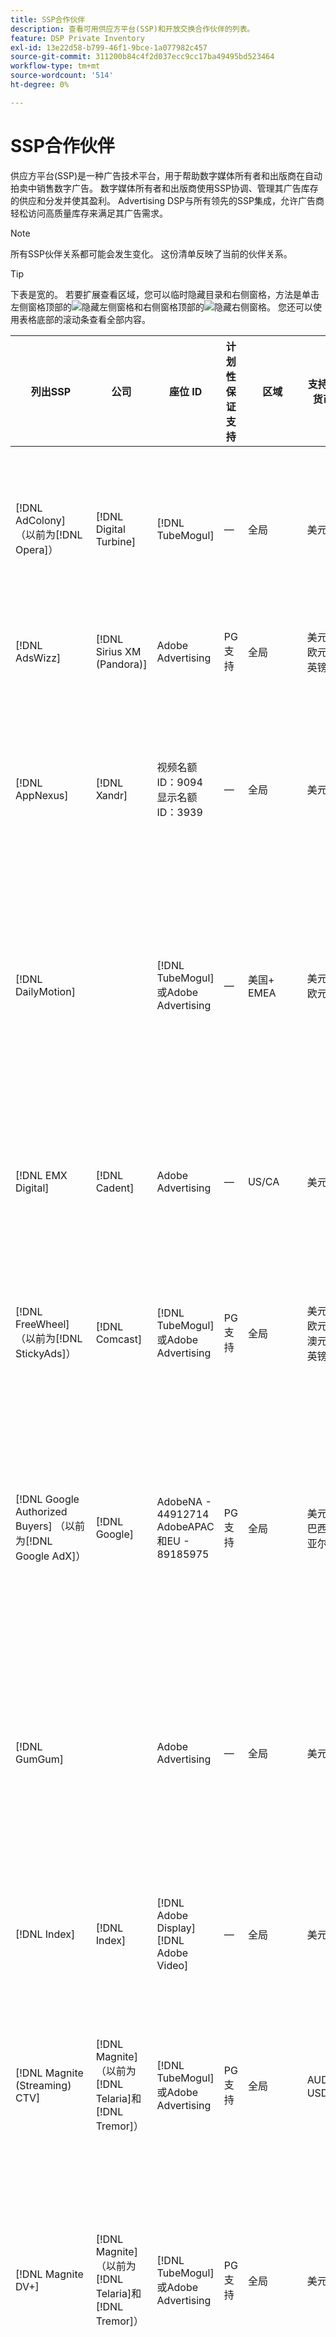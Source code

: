 ```yaml
---
title: SSP合作伙伴
description: 查看可用供应方平台(SSP)和开放交换合作伙伴的列表。
feature: DSP Private Inventory
exl-id: 13e22d58-b799-46f1-9bce-1a077982c457
source-git-commit: 311200b84c4f2d037ecc9cc17ba49495bd523464
workflow-type: tm+mt
source-wordcount: '514'
ht-degree: 0%

---
```


# SSP合作伙伴

供应方平台(SSP)是一种广告技术平台，用于帮助数字媒体所有者和出版商在自动拍卖中销售数字广告。 数字媒体所有者和出版商使用SSP协调、管理其广告库存的供应和分发并使其盈利。 Advertising DSP与所有领先的SSP集成，允许广告商轻松访问高质量库存来满足其广告需求。

>[!NOTE]
>
>所有SSP伙伴关系都可能会发生变化。 这份清单反映了当前的伙伴关系。

>[!TIP]
>
>下表是宽的。 若要扩展查看区域，您可以临时隐藏目录和右侧窗格，方法是单击左侧窗格顶部的![隐藏左侧窗格](/help/dsp/assets/hide-left-pane.png "隐藏左侧窗格")和右侧窗格顶部的![隐藏右侧窗格](/help/dsp/assets/hide-right-pane.png "隐藏右侧窗格")。 您还可以使用表格底部的滚动条查看全部内容。

| 列出SSP | 公司 | 座位 ID | 计划性保证支持 | 区域 | 支持的货币 | 支持的清单 |
| --- | --- | --- | --- | --- | --- | --- |
| [!DNL AdColony] （以前为[!DNL Opera]） | [!DNL Digital Turbine] | [!DNL TubeMogul] | — | 全局 | 美元 | 显示桌面和移动设备<br><br>视频桌面和移动设备 |
| [!DNL AdsWizz] | [!DNL Sirius XM (Pandora)] | Adobe Advertising | PG支持 | 全局 | 美元、欧元、英镑 | 音频桌面和移动设备 |
| [!DNL AppNexus] | [!DNL Xandr] | 视频名额ID：9094<br>显示名额ID：3939 | — | 全局 | 美元 | 显示桌面和移动设备<br><br>视频桌面、移动设备和电视 |
| [!DNL DailyMotion] |  | [!DNL TubeMogul]或Adobe Advertising | — | 美国+ EMEA | 美元，欧元 | 显示桌面和移动设备<br><br>视频桌面、移动设备和电视 |
| [!DNL EMX Digital] | [!DNL Cadent] | Adobe Advertising | — | US/CA | 美元 | 显示桌面和移动设备<br><br>视频桌面、移动设备和电视 |
| [!DNL FreeWheel] （以前为[!DNL StickyAds]） | [!DNL Comcast] | [!DNL TubeMogul]或Adobe Advertising | PG支持 | 全局 | 美元、欧元、澳元、英镑 | 视频台式机、移动设备和CTV |
| [!DNL Google Authorized Buyers] （以前为[!DNL Google AdX]） | [!DNL Google] | AdobeNA - 44912714<br>AdobeAPAC和EU - 89185975 | PG支持 | 全局 | 美元，巴西雷亚尔 | 音频桌面和移动设备<br><br>显示桌面和移动设备<br><br>视频桌面、移动设备和电视 |
| [!DNL GumGum] |  | Adobe Advertising | — | 全局 | 美元 | 显示桌面和移动设备<br><br>视频桌面和移动设备 |
| [!DNL Index] | [!DNL Index] | [!DNL Adobe Display]<br>[!DNL Adobe Video] | — | 全局 | 美元 | 显示桌面和移动设备<br><br>视频桌面、移动设备和电视 |
| [!DNL Magnite (Streaming) CTV] | [!DNL Magnite] （以前为[!DNL Telaria]和[!DNL Tremor]） | [!DNL TubeMogul]或Adobe Advertising | PG支持 | 全局 | AUD， USD | 视频台式机、移动设备和CTV |
| [!DNL Magnite DV+] | [!DNL Magnite] （以前为[!DNL Telaria]和[!DNL Tremor]） | [!DNL TubeMogul]或Adobe Advertising | PG支持 | 全局 | 美元 | 音频桌面和移动设备<br><br>显示桌面和移动设备<br><br>视频桌面、移动设备和电视 |
| [!DNL OpenX] | [!DNL OpenX] | [!DNL TubeMogul]或Adobe Advertising | PG支持 | 全局 | 美元 | 显示桌面和移动设备<br><br>视频桌面、移动设备和电视 |
| [!DNL PubMatic New ortb2.2] | [!DNL Pubmatic] | [!DNL TubeMogul]或Adobe Advertising | — | 全局 | 美元 | 显示桌面和移动设备<br><br>视频桌面、移动设备和电视 |
| [!DNL ShareThrough] |  | [!DNL TubeMogul]或Adobe Advertising | — | 全局 | 美元 | 显示桌面和移动设备<br><br>本机显示<br><br>视频桌面、移动设备和电视 |
| [!DNL SmartClip] |  | Adobe Advertising | — | EMEA | 所有货币 | 显示桌面和移动设备<br><br>视频桌面、移动设备和电视 |
| [!DNL SmartStream] |  | Adobe Advertising | — | EMEA | 欧元，美元 | 视频桌面和移动设备 |
| [!DNL Sortable] | [!DNL Freestar] | Adobe Advertising | — | CA | 美元 | 显示桌面和移动设备 |
| [!DNL Taboola] |  | Adobe Advertising | — | US/CA | 美元 | 视频桌面和移动设备 |
| [!DNL Teads] |  | [!DNL TubeMogul]或Adobe Advertising | — | Outstream Video = Global<br>Display = NA + EMEA | 美元 | 显示桌面和移动设备<br><br>视频桌面和移动设备 |
| [!DNL TripleLift] |  | [!DNL TubeMogul]或Adobe Advertising | — | 全局 | 美元 | 本机显示 |
| [!DNL TripleLift Display & Outstream] |  | [!DNL TubeMogul]或Adobe Advertising | — | 全局 | 美元 | 显示桌面和移动设备<br><br>视频桌面、移动设备和电视 |
| [!DNL Triton] |  | Adobe Advertising | PG支持 | 全局 | 美元 | 音频桌面和移动设备 |
| [!DNL Unruly] | [!DNL Nexxen] | Adobe Advertising | — | 美国+ EMEA | 美元 | 显示桌面和移动设备<br><br>视频桌面、移动设备和电视 |
| [!DNL Yahoo] |  | [!DNL TubeMogul]或Adobe Advertising | — | 全局 | 美元 | 显示桌面和移动设备<br><br>视频桌面、移动设备和电视 |

>[!MORELIKETHIS]
>
>* [清单功能概述](inventory-overview.md)

